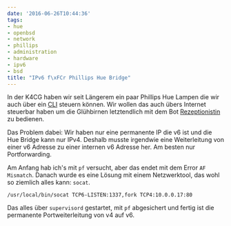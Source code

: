 ```yaml
---
date: '2016-06-26T10:44:36'
tags:
- hue
- openbsd
- network
- phillips
- administration
- hardware
- ipv6
- bsd
title: "IPv6 f\xFCr Phillips Hue Bridge"
---
```


In der K4CG haben wir seit Längerem ein paar Phillips Hue Lampen die wir
auch über ein [CLI](https://github.com/k4cg/k4cglicht) steuern können.
Wir wollen das auch übers Internet steuerbar haben um die Glühbirnen letztendlich mit
dem Bot [Rezeptionistin](https://github.com/k4cg/rezeptionistin) zu
bedienen.

Das Problem dabei: Wir haben nur eine permanente IP die v6 ist und die Hue
Bridge kann nur IPv4. Deshalb musste irgendwie eine Weiterleitung von einer v6
Adresse zu einer internen v6 Adresse her. Am besten nur Portforwarding.

Am Anfang hab ich's mit `pf` versucht, aber das endet mit dem Error `AF
Mismatch`. Danach wurde es eine Lösung mit einem Netzwerktool, das wohl so
ziemlich alles kann: `socat`.

```
/usr/local/bin/socat TCP6-LISTEN:1337,fork TCP4:10.0.0.17:80
```

Das alles über `supervisord` gestartet, mit `pf` abgesichert und fertig ist die permanente
Portweiterleitung von v4 auf v6.